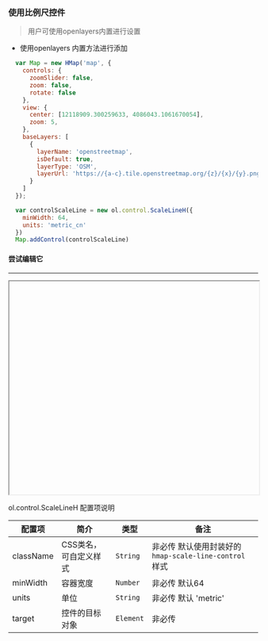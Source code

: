### 使用比例尺控件

> 用户可使用openlayers内置进行设置

* 使用openlayers 内置方法进行添加

```javascript
  var Map = new HMap('map', {
    controls: {
      zoomSlider: false,
      zoom: false,
      rotate: false
    },
    view: {
      center: [12118909.300259633, 4086043.1061670054],
      zoom: 5,
    },
    baseLayers: [
      {
        layerName: 'openstreetmap',
        isDefault: true,
        layerType: 'OSM',
        layerUrl: 'https://{a-c}.tile.openstreetmap.org/{z}/{x}/{y}.png'
      }
    ]
  });

  var controlScaleLine = new ol.control.ScaleLineH({
    minWidth: 64,
    units: 'metric_cn'
  })
  Map.addControl(controlScaleLine)
```

#### 尝试编辑它
---
<iframe width="100%" height="430"></iframe>

ol.control.ScaleLineH 配置项说明

| 配置项 | 简介 | 类型 | 备注 |
| --- | --- |--- | --- |
| className | CSS类名，可自定义样式 | `String` | 非必传 默认使用封装好的 ```hmap-scale-line-control``` 样式 |
| minWidth | 容器宽度 | `Number` | 非必传 默认64|
| units	 | 单位 | `String` | 非必传 默认 'metric'|
| target | 控件的目标对象 | `Element` | 非必传 |
